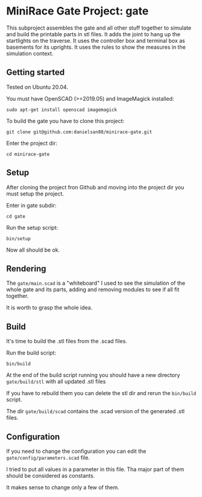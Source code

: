 # MiniRace Gate Project: gate

This subproject assembles the gate and all other stuff together to simulate
and build the printable parts in stl files.
It adds the joint to hang up the startlights on the traverse.
It uses the controller box and terminal box as basements for its uprights.
It uses the rules to show the measures in the simulation context.

## Getting started
Tested on Ubuntu 20.04.

You must have OpenSCAD (>=2019.05) and ImageMagick installed:

```
sudo apt-get install openscad imagemagick
```

To build the gate you have to clone this project:

```
git clone git@github.com:danielsan80/minirace-gate.git
```

Enter the project dir:

```
cd minirace-gate
```

## Setup
After cloning the project fron Github and moving into the project dir you must setup the project.

Enter in gate subdir:

```
cd gate
```

Run the setup script:

```
bin/setup
```

Now all should be ok.

## Rendering
The `gate/main.scad` is a "whiteboard" I used to see the simulation of the whole gate and its parts,
adding and removing modules to see if all fit together.

It is worth to grasp the whole idea.

## Build

It's time to build the .stl files from the .scad files.


Run the build script:

```
bin/build
```

At the end of the build script running you should have a new directory `gate/build/stl`
with all updated .stl files

If you have to rebuild them you can delete the stl dir and rerun the `bin/build` script. 

The dir `gate/build/scad` contains the .scad version of the generated .stl files. 

## Configuration

If you need to change the configuration you can edit the `gate/config/parameters.scad` file.

I tried to put all values in a parameter in this file. Tha major part of them should be considered as constants.

It makes sense to change only a few of them. 
